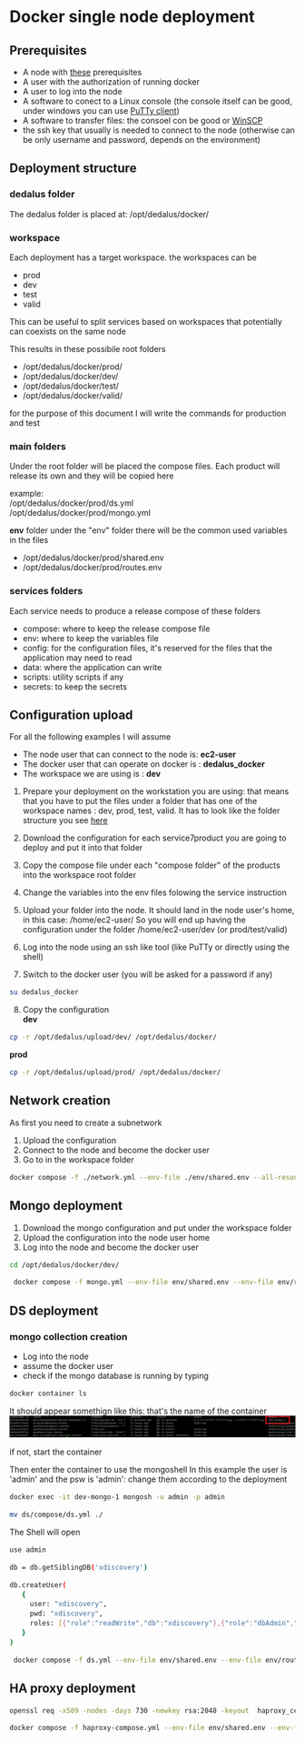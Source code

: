 # Docker single node deployment

## Prerequisites

- A node with [these](https://confluence.dedalus.com/display/IAT/Docker+deployment+-+component+requirements) prerequisites
- A user with the authorization of running docker
- A user to log into the node
- A software to conect to a Linux console (the console itself can be good, under windows you can use [PuTTy client](https://www.putty.org/))
- A software to transfer files: the consoel con be good or [WinSCP](https://winscp.net/eng/download.php)
- the ssh key that usually is needed to connect to the node (otherwise can be only username and password, depends on the environment)

## Deployment structure

### dedalus folder
The dedalus folder is placed at:
/opt/dedalus/docker/

### workspace

Each deployment has a target workspace.
the workspaces can be
- prod
- dev
- test
- valid

This can be useful to split services based on workspaces that potentially can coexists on the same node

This results in these possibile root folders

- /opt/dedalus/docker/prod/
- /opt/dedalus/docker/dev/
- /opt/dedalus/docker/test/
- /opt/dedalus/docker/valid/

for the purpose of this document I will write the commands for production and test

### main folders
Under the root folder will be placed the compose files.
Each product will release its own and they will be copied here

example:<br>
/opt/dedalus/docker/prod/ds.yml<br>
/opt/dedalus/docker/prod/mongo.yml

<b>env</b> folder
under the "env" folder there will be the common used variables in the files
- /opt/dedalus/docker/prod/shared.env
- /opt/dedalus/docker/prod/routes.env

### services folders
Each service needs to produce a release compose of these folders
- compose: where to keep the release compose file
- env: where to keep the variables file
- config: for the configuration files, it's reserved for the files that the application may need to read
- data: where the application can write
- scripts: utility scripts if any
- secrets: to keep the secrets


## Configuration upload

For all the following examples I will assume
- The node user that can connect to the node is: <b>ec2-user</b>
- The docker user that can operate on docker is : <b>dedalus_docker</b>
- The workspace we are using is : <b>dev</b>

1. Prepare your deployment on the workstation you are using: that means that you have to put the files under a folder that has one of the workspace names : dev, prod, test, valid.
It has to look like the folder structure you see [here](https://confluence.dedalus.com/display/IAT/Docker+deployment+-+component+requirements#Dockerdeploymentcomponentrequirements-Deploymentstructure)

2. Download the configuration for each service7product you are going to deploy and put it into that folder
3. Copy the compose file under each "compose folder" of the products into the workspace root folder
4. Change the variables into the env files folowing the service instruction 

5. Upload your folder into the node. It should land in the node user's home, in this case: /home/ec2-user/
So you will end up having the configuration under the folder /home/ec2-user/dev (or prod/test/valid)

6. Log into the node using an ssh like tool (like PuTTy or directly using the shell)

7. Switch to the docker user (you will be asked for a password if any)
```bash
su dedalus_docker
```

8. Copy the configuration <br>
<b>dev</b>

```bash
cp -r /opt/dedalus/upload/dev/ /opt/dedalus/docker/
```
<b>prod</b>

```bash
cp -r /opt/dedalus/upload/prod/ /opt/dedalus/docker/
```

## Network creation
As first you need to create a subnetwork
1. Upload the configuration
2. Connect to the node and become the docker user
3. Go to in the workspace folder
```bash
docker compose -f ./network.yml --env-file ./env/shared.env --all-resources create
```

## Mongo deployment
1. Download the mongo configuration and put under the workspace folder
2. Upload the configuration into the node user home
3. Log into the node and become the docker user
```bash
cd /opt/dedalus/docker/dev/
```


```bash
 docker compose -f mongo.yml --env-file env/shared.env --env-file env/routes.env --env-file mongo/env/mongo.env create
```



## DS deployment

### mongo collection creation

- Log into the node
- assume the docker user 
- check if the mongo database is running by typing
```bash
docker container ls
```
It should appear somethign like this: that's the name of the container
![PuTTy Opening](/guides/assets/mongo_install_show_container.png)

if not, start the container

Then enter the container to use the mongoshell
In this example the user is 'admin' and the psw is 'admin': change them according to the deployment
```bash
docker exec -it dev-mongo-1 mongosh -u admin -p admin
```
```bash
mv ds/compose/ds.yml ./
```
The Shell will open
```bash
use admin
```
```bash
db = db.getSiblingDB('xdiscovery')
```
```bash
db.createUser(
   {
     user: "xdiscovery", 
     pwd: "xdiscovery",
     roles: [{"role":"readWrite","db":"xdiscovery"},{"role":"dbAdmin","db":"xdiscovery"}], 
   } 
) 
```

```bash
 docker compose -f ds.yml --env-file env/shared.env --env-file env/routes.env create
```

## HA proxy deployment
```bash
openssl req -x509 -nodes -days 730 -newkey rsa:2048 -keyout  haproxy_cert.pem.key -out haproxy_cert.pem -config cert.cnf
```
```bash
docker compose -f haproxy-compose.yml --env-file env/shared.env --env-file env/routes.env  --env-file haproxy/env/haproxy.env create
```